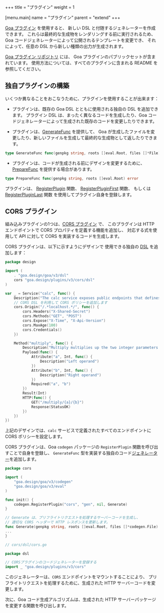 +++
title = "プラグイン"
weight = 1

[menu.main]
name = "プラグイン"
parent = "extend"
+++

[Goa プラグイン](https://godoc.org/github.com/goadesign/plugins) を使用すると、
新しい DSL と付随するジェネレーターを作成できます。
これらは最終的な生成物をレンダリングする前に実行されるため、
Goa コードジェネレーターによって公開されるテンプレートを変更でき、
それによって、任意の DSL から新しい種類の出力が生成されます。

[Goa プラグイン リポジトリ](https://github.com/goadesign/plugins) には、
Goa プラグインのパブリックセットが含まれています。
使用方法については、すべてのプラグインに含まれる README を参照してください。

## 独自プラグインの構築

いくつか異なることをおこなうために、プラグインを使用することが出来ます：

* プラグインは、既存の Goa DSL とともに使用される独自の DSL を追加できます。
  プラグイン DSL は、まったく異なるコードを生成したり、Goa コードジェネレーターによって生成された既存のコードを変更したりできます。

* プラグインは、[GenerateFunc](https://godoc.org/goa.design/goa/v3/codegen#GenerateFunc) を提供して、
  Goa が生成したファイルを変更したり、新しいファイルを生成して最終的な生成物として返したりできます。

```go
type GenerateFunc func(genpkg string, roots []eval.Root, files []*File) ([]*File, error)
```

* プラグインは、コードが生成される前にデザインを変更するために、
  [PrepareFunc](https://godoc.org/goa.design/goa/v3/codegen#PrepareFunc) を提供する場合があります。

```go
type PrepareFunc func(genpkg string, roots []eval.Root) error
```

プラグインは、
[RegisterPlugin](https://godoc.org/goa.design/goa/v3/codegen#RegisterPlugin) 関数、
[RegisterPluginFirst](https://godoc.org/goa.design/goa/v3/codegen#RegisterPluginFirst) 関数、
もしくは
[RegisterPluginLast](https://godoc.org/goa.design/goa/v3/codegen#RegisterPlugin) 関数
を使用してプラグイン自身を登録します。

## CORS プラグイン

組み込みプラグインの1つは、[CORS プラグイン](https://github.com/goadesign/plugins/tree/master/cors) で、
このプラグインは HTTP エンドポイントで CORS プロパティを定義する機能を追加し、
対応する式を使用して API に対して CORS を実装するコードを生成します。

CORS プラグインは、以下に示すようにデザインで
使用できる独自の [DSL](https://godoc.org/github.com/goadesign/plugins/cors/dsl) を追加します：

```go
package design

import (
	. "goa.design/goa/v3/dsl"
	cors "goa.design/plugins/v3/cors/dsl"
)

var _ = Service("calc", func() {
	Description("The calc service exposes public endpoints that defines CORS policy.")
	// CORS DSL を利用して CORS ポリシーを追加します
	cors.Origin("/.*localhost.*/", func() {
		cors.Headers("X-Shared-Secret")
		cors.Methods("GET", "POST")
		cors.Expose("X-Time", "X-Api-Version")
		cors.MaxAge(100)
		cors.Credentials()
	})

	Method("multiply", func() {
		Description("Multiply multiplies up the two integer parameters and returns the results.")
		Payload(func() {
			Attribute("a", Int, func() {
				Description("Left operand")
			})
			Attribute("b", Int, func() {
				Description("Right operand")
			})
			Required("a", "b")
		})
		Result(Int)
		HTTP(func() {
			GET("/multiply/{a}/{b}")
			Response(StatusOK)
		})
	})
})
```

上記のデザインでは、`calc` サービスで定義されたすべてのエンドポイントに CORS ポリシーを設定します。

CORS プラグインは、Goa `codegen` パッケージの `RegisterPlugin` 関数を呼び出すことで自身を登録し、
`GenerateFunc` 型を実装する独自のコード[ジェネレーター](https://godoc.org/github.com/goadesign/plugins/cors#Generate)を追加します。

```go
package cors

import (
	"goa.design/goa/v3/codegen"
	"goa.design/goa/v3/eval"
)

func init() {
	codegen.RegisterPlugin("cors", "gen", nil, Generate)
}

// Generate は、プリフライトリクエストを処理するサーバーコードを生成し、
// 適切な CORS ヘッダーで HTTP レスポンスを更新します。
func Generate(genpkg string, roots []eval.Root, files []*codegen.File) ([]*codegen.File, error) {
...
}
```
```go
// cors/dsl/cors.go

package dsl

// CORSプラグインのコードジェネレーターを登録する
import _ "goa.design/plugins/v3/cors"
```

このジェネレーターは、`CORS` エンドポイントをマウントすることにより、
プリフライトリクエストを処理するために、生成された HTTP サーバーコードを変更します。

次に、Goa コード生成アルゴリズムは、生成された HTTP サーバーパッケージを変更する関数を呼び出します。
